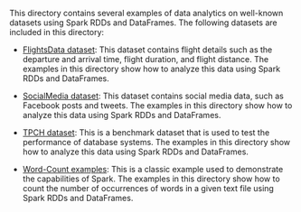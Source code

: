 This directory contains several examples of data analytics on well-known datasets using Spark RDDs and DataFrames. The following datasets are included in this directory:

- [FlightsData dataset](Spark-Example-FlightsData): This dataset contains flight details such as the departure and arrival time, flight duration, and flight distance. The examples in this directory show how to analyze this data using Spark RDDs and DataFrames.

- [SocialMedia dataset](Spark-Example-Social-Media): This dataset contains social media data, such as Facebook posts and tweets. The examples in this directory show how to analyze this data using Spark RDDs and DataFrames.

- [TPCH dataset](Spark-Example-TPCH): This is a benchmark dataset that is used to test the performance of database systems. The examples in this directory show how to analyze this data using Spark RDDs and DataFrames.

- [Word-Count examples](Spark-Example-Word-Count): This is a classic example used to demonstrate the capabilities of Spark. The examples in this directory show how to count the number of occurrences of words in a given text file using Spark RDDs and DataFrames.
